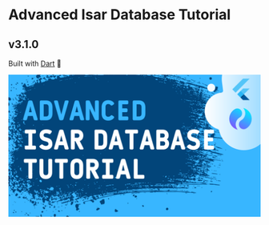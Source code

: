 # Advanced Isar Database Tutorial

## v3.1.0

Built with [Dart](https://dart.dev/) :star2:

[![Watch the Full Tutorial](isar_db.png)](https://www.youtube.com/playlist?list=PLKKf8l1ne4_jcOLfnDey75NJsI7KAi8Wx)
